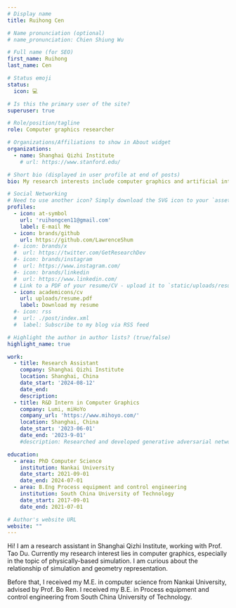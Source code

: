 ```yaml
---
# Display name
title: Ruihong Cen

# Name pronunciation (optional)
# name_pronunciation: Chien Shiung Wu

# Full name (for SEO)
first_name: Ruihong
last_name: Cen

# Status emoji
status:
  icon: 💻

# Is this the primary user of the site?
superuser: true

# Role/position/tagline
role: Computer graphics researcher

# Organizations/Affiliations to show in About widget
organizations:
  - name: Shanghai Qizhi Institute
    # url: https://www.stanford.edu/

# Short bio (displayed in user profile at end of posts)
bio: My research interests include computer graphics and artificial intelligence, especially in the field of physically-based simulation.

# Social Networking
# Need to use another icon? Simply download the SVG icon to your `assets/media/icons/` folder.
profiles:
  - icon: at-symbol
    url: 'ruihongcen11@gmail.com'
    label: E-mail Me
  - icon: brands/github
    url: https://github.com/LawrenceShum
  #- icon: brands/x
  #  url: https://twitter.com/GetResearchDev
  #- icon: brands/instagram
  #  url: https://www.instagram.com/
  #- icon: brands/linkedin
  #  url: https://www.linkedin.com/
  # Link to a PDF of your resume/CV - upload it to `static/uploads/resume.pdf`
  - icon: academicons/cv
    url: uploads/resume.pdf
    label: Download my resume
  #- icon: rss
  #  url: ./post/index.xml
  #  label: Subscribe to my blog via RSS feed

# Highlight the author in author lists? (true/false)
highlight_name: true

work:
  - title: Research Assistant
    company: Shanghai Qizhi Institute
    location: Shanghai, China
    date_start: '2024-08-12'
    date_end:
    description:
  - title: R&D Intern in Computer Graphics
    company: Lumi, miHoYo
    company_url: 'https://www.mihoyo.com/'
    location: Shanghai, China
    date_start: '2023-06-01'
    date_end: '2023-9-01'
    #description: Researched and developed generative adversarial networks (GAN) for Toutiao, analyzed millions of training images, and significantly improved model performance

education:
  - area: PhD Computer Science
    institution: Nankai University
    date_start: 2021-09-01
    date_end: 2024-07-01
  - area: B.Eng Process equipment and control engineering
    institution: South China University of Technology
    date_start: 2017-09-01
    date_end: 2021-07-01

# Author's website URL
website: ""
---
```


Hi! I am a research assistant in Shanghai Qizhi Institute, working with Prof. Tao Du. Currently my research interest lies in computer graphics, especially in the topic of physically-based simulation. I am curious about the relationship of simulation and geometry representation.

Before that, I received my M.E. in computer science from Nankai University, advised by Prof. Bo Ren. I received my B.E. in Process equipment and control engineering from South China University of Technology.